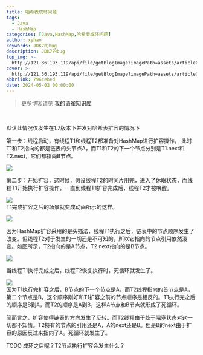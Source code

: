 ```yaml
---
title: 哈希表成环问题
tags:
  - Java
  - HashMap
categories: [Java,HashMap,哈希表成环问题]
author: xyhao
keywords: JDK7的bug
description: JDK7的bug
top_img: >-
  http://121.36.193.119/api/file/getBlogImage?imagePath=assets/articleCover/2024-05-02-Hash.png
cover: >-
  http://121.36.193.119/api/file/getBlogImage?imagePath=assets/articleCover/2024-05-02-Hash.png
abbrlink: 796cebed
date: 2024-05-02 00:00:00
---
```


> 更多博客请见 [我的语雀知识库](https://www.yuque.com/u41117719/xd1qgc)

<br>

默认此情况仅发生在1.7版本下并发对哈希表扩容的情况下

第一步：线程启动，有线程T1和线程T2都准备对HashMap进行扩容操作， 此时T1和T2指向的都是链表的头节点A，而T1和T2的下一个节点分别是T1.next和T2.next，它们都指向B节点。

![](http://121.36.193.119/api/file/getBlogImage?imagePath=assets/articleSource/2024-05-05-Hash/v2-7c4590d100e68c47384fd7f1358c0a08_1440w.jpeg)

第二步：开始扩容，这时候，假设线程T2的时间片用完，进入了休眠状态，而线程T1开始执行扩容操作，一直到线程T1扩容完成后，线程T2才被唤醒。

![](http://121.36.193.119/api/file/getBlogImage?imagePath=assets/articleSource/2024-05-05-Hash/v2-8b6feb5274fcc8bc61409484e5cc81cd_1440w.jpeg)<br />T1完成扩容之后的场景就变成动画所示的这样。

![](http://121.36.193.119/api/file/getBlogImage?imagePath=assets/articleSource/2024-05-05-Hash/v2-d915684c6f7ff0b3f65474a1d7ca2550_1440w.jpeg)

因为HashMap扩容采用的是头插法，线程T1执行之后，链表中的节点顺序发生了改变。但线程T2对于发生的一切还是不可知的，所以它指向的节点引用依然没变。如图所示，T2指向的是A节点，T2.next指向的是B节点。

![](http://121.36.193.119/api/file/getBlogImage?imagePath=assets/articleSource/2024-05-05-Hash/img.png)

当线程T1执行完成之后，线程T2恢复执行时，死循环就发生了。

![](http://121.36.193.119/api/file/getBlogImage?imagePath=assets/articleSource/2024-05-05-Hash/v2-757f3c71752b15b59a956f6f5b131822_1440w.jpeg)<br />因为T1执行完扩容之后，B节点的下一个节点是A，而T2线程指向的首节点是A，第二个节点是B，这个顺序刚好和T1扩容之前的节点顺序是相反的。T1执行完之后的顺序是B到A，而T2的顺序是A到B，这样A节点和B节点就形成了死循环。


简而言之，扩容使得链表的方向发生了反转。而T2线程由于处于阻塞状态对这一切都不知情。T2持有的节点的引用还是A，A的next还是B。但是B的next由于扩容的原因反过来指向了A。死循环就发生了。

TODO 成环之后呢？T2节点执行扩容会发生什么？
